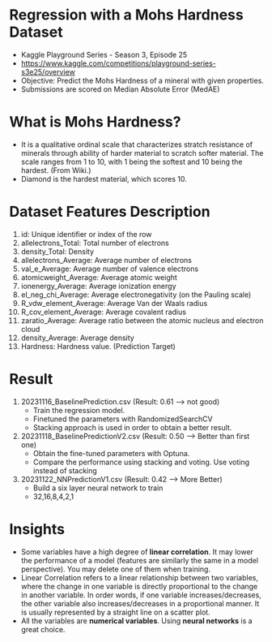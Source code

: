 # Regression with a Mohs Hardness Dataset
* Kaggle Playground Series - Season 3, Episode 25
* https://www.kaggle.com/competitions/playground-series-s3e25/overview
* Objective: Predict the Mohs Hardness of a mineral with given properties.
* Submissions are scored on Median Absolute Error (MedAE)

# What is Mohs Hardness?
* It is a qualitative ordinal scale that characterizes stratch resistance of minerals through ability of harder material to scratch softer material. The scale ranges from 1 to 10, with 1 being the softest and 10 being the hardest. (From Wiki.)
* Diamond is the hardest material, which scores 10. 

# Dataset Features Description
1. id: Unique identifier or index of the row
2. allelectrons_Total: Total number of electrons
3. density_Total: Density 
4. allelectrons_Average: Average number of electrons
5. val_e_Average: Average number of valence electrons
6. atomicweight_Average: Average atomic weight
7. ionenergy_Average: Average ionization energy
8. el_neg_chi_Average: Average electronegativity (on the Pauling scale)
9. R_vdw_element_Average: Average Van der Waals radius
10. R_cov_element_Average: Average covalent radius
11. zaratio_Average: Average ratio between the atomic nucleus and electron cloud
12. density_Average: Average density
13. Hardness: Hardness value. (Prediction Target)

# Result
1. 20231116_BaselinePrediction.csv (Result: 0.61 --> not good)
   * Train the regression model.
   * Finetuned the parameters with RandomizedSearchCV
   * Stacking approach is used in order to obtain a better result.
2. 20231118_BaselinePredictionV2.csv (Result: 0.50 --> Better than first one)
   * Obtain the fine-tuned parameters with Optuna.
   * Compare the performance using stacking and voting. Use voting instead of stacking
3. 20231122_NNPredictionV1.csv (Result: 0.42 --> More Better)
   * Build a six layer neural network to train
   * 32,16,8,4,2,1

# Insights
* Some variables have a high degree of **linear correlation**. It may lower the performance of a model (features are similarly the same in a model perspective). You may delete one of them when training.
* Linear Correlation refers to a linear relationship between two variables, where the change in one variable is directly proportional to the change in another variable. In order words, if one variable increases/decreases, the other variable also increases/decreases in a proportional manner. It is usually represented by a straight line on a scatter plot.
* All the variables are **numerical variables**. Using **neural networks** is a great choice.